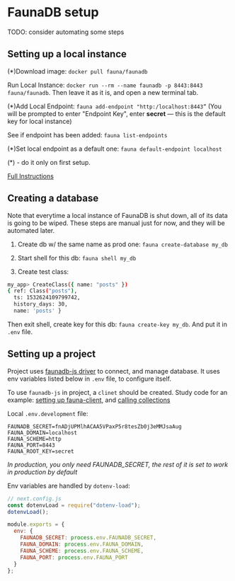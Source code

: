 # FaunaDB setup

TODO: consider automating some steps

## Setting up a local instance

(\*)Download image: `docker pull fauna/faunadb`

Run Local Instance: `docker run --rm --name faunadb -p 8443:8443 fauna/faunadb`. Then leave it as it is, and open a new terminal tab.

(\*)Add Local Endpoint: `fauna add-endpoint "http:/localhost:8443”`
(You will be prompted to enter "Endpoint Key", enter **secret** — this is the default key for local instance)

See if endpoint has been added: `fauna list-endpoints`

(\*)Set local endpoint as a default one: `fauna default-endpoint localhost`

(\*) - do it only on first setup.

[Full Instructions](https://gist.github.com/CaryBourgeois/ebe08f8819fc1904523e360746a94bae)

## Creating a database

Note that everytime a local instance of FaunaDB is shut down, all of its data is going to be wiped. These steps are manual just for now, and they will be automated later.

1. Create db w/ the same name as prod one: `fauna create-database my_db`

1. Start shell for this db: `fauna shell my_db`

1. Create test class:

```bash
my_app> CreateClass({ name: "posts" })
{ ref: Class("posts"),
  ts: 1532624109799742,
  history_days: 30,
  name: 'posts' }

```

Then exit shell, create key for this db: `fauna create-key my_db`. And put it in `.env` file.

## Setting up a project

Project uses [faunadb-js driver](https://github.com/fauna/faunadb-js) to connect, and manage database. It uses env variables listed below in `.env` file, to configure itself.

To use `faunadb-js` in project, a `clinet` should be created. Study code for an example: [setting up fauna-client](https://github.com/tem-tem/faunadb-test/blob/master/src/helpers/faunaConfig.js), and [calling collections](https://github.com/tem-tem/faunadb-test/blob/5a7111151637b15e3b15ab5843a422d11791504e/pages/index.js#L10-L21)

Local `.env.development` file:

```.env
FAUNADB_SECRET=fnADjUPMlhACAA5VPaxP5r8tesZb0j3eMMJsaAug
FAUNA_DOMAIN=localhost
FAUNA_SCHEME=http
FAUNA_PORT=8443
FAUNA_ROOT_KEY=secret
```

_In production, you only need FAUNADB_SECRET, the rest of it is set to work in production by default_

Env variables are handled by `dotenv-load`:

```js
// next.config.js
const dotenvLoad = require("dotenv-load");
dotenvLoad();

module.exports = {
  env: {
    FAUNADB_SECRET: process.env.FAUNADB_SECRET,
    FAUNA_DOMAIN: process.env.FAUNA_DOMAIN,
    FAUNA_SCHEME: process.env.FAUNA_SCHEME,
    FAUNA_PORT: process.env.FAUNA_PORT
  }
};
```
